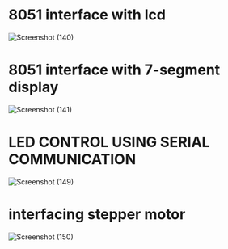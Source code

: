 # 8051 interface with lcd
![Screenshot (140)](https://user-images.githubusercontent.com/83589480/153743437-aad02e51-28d9-4959-845a-040c591a26bd.png)
# 8051 interface with 7-segment display
![Screenshot (141)](https://user-images.githubusercontent.com/83589480/153743731-697a67e7-5b8c-4b86-8f5f-0cac5fa8f476.png)
# LED CONTROL USING SERIAL COMMUNICATION
![Screenshot (149)](https://user-images.githubusercontent.com/83589480/154790021-31aab666-20a1-4384-a96a-885d895c2541.png)
# interfacing stepper motor
![Screenshot (150)](https://user-images.githubusercontent.com/83589480/154790271-50c0e94c-4ddf-40ca-9535-89955644fdf8.png)
